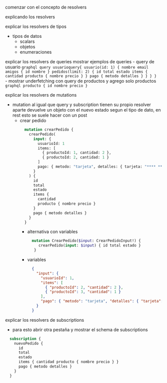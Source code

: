 comenzar con el concepto de resolvers

explicando los resolvers

explicar los resolvers de tipos
  - tipos de datos
    - scalars
    - objetos
    - enumeraciones

explicar los resolvers de queries
  mostrar ejemplos de queries
    - query de usuario
    ```graphql
      query usuarioquery{
        usuario(id: 1) {
          nombre
          email
          amigos { id nombre }
          pedidos(limit: 2) {
            id total estado
            items { cantidad producto { nombre precio } }
            pago { metodo detalles }
          }
        }
      }
    ```
    - mostrar underfetching con query de productos y agrego solo productos
      ```graphql
          producto {
            id nombre precio
          }
      ```

explicar los resolvers de mutations
 - mutation al igual que query y subscription tienen su propio resolver aparte devuelve un objeto con el nuevo estado segun el tipo de dato, en rest esto se suele hacer con un post
   - crear pedido
     ```graphql
       mutation crearPedido {
         crearPedido(
           input: {
             usuarioId: 1
             items: [
               { productoId: 1, cantidad: 2 },
               { productoId: 2, cantidad: 1 }
             ]
             pago: { metodo: "tarjeta", detalles: { tarjeta: "**** **** **** 1234", exp: "12/26" } }
           }
         ) {
           id
           total
           estado
           items {
             cantidad
             producto { nombre precio }
           }
           pago { metodo detalles }
         }
       }
     ```
     - alternativa con variables
       ```graphql
         mutation CrearPedido($input: CrearPedidoInput!) {
            crearPedido(input: $input) { id total estado }
          }
        ```
      - variables
        ```json
          {
            "input": {
              "usuarioId": 1,
              "items": [
                { "productoId": 2, "cantidad": 2 },
                { "productoId": 3, "cantidad": 1 }
              ],
              "pago": { "metodo": "tarjeta", "detalles": { "tarjeta": "**** **** **** 9999", "exp": "11/28" } }
            }
          }
        ```

explicar los resolvers de subscriptions
  - para esto abrir otra pestaña y mostrar el schema de subscriptions
  ```graphql
    subscription {
      nuevoPedido {
        id
        total
        estado
        items { cantidad producto { nombre precio } }
        pago { metodo detalles }
      }
    }
  ```


